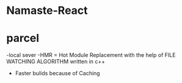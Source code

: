 # Namaste-React

# parcel
-local sever
-HMR = Hot Module Replacement
with the help of FILE WATCHING ALGORITHM written in c++
- Faster bulids because of Caching
